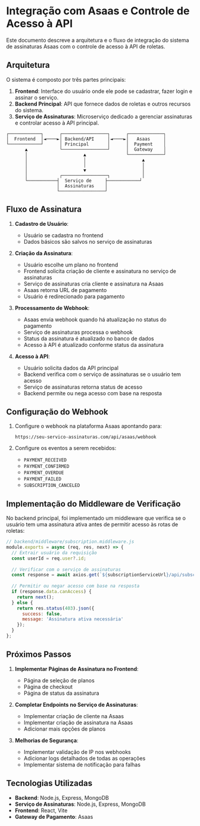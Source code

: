 # Integração com Asaas e Controle de Acesso à API

Este documento descreve a arquitetura e o fluxo de integração do sistema de assinaturas Asaas com o controle de acesso à API de roletas.

## Arquitetura

O sistema é composto por três partes principais:

1. **Frontend**: Interface do usuário onde ele pode se cadastrar, fazer login e assinar o serviço.
2. **Backend Principal**: API que fornece dados de roletas e outros recursos do sistema.
3. **Serviço de Assinaturas**: Microserviço dedicado a gerenciar assinaturas e controlar acesso à API principal.

```
┌────────────┐      ┌─────────────────┐      ┌─────────────┐
│  Frontend  │◄────►│ Backend/API     │◄────►│   Asaas     │
└────────────┘      │ Principal       │      │  Payment    │
       ▲            └─────────────────┘      │  Gateway    │
       │                     ▲               └─────────────┘
       │                     │                     ▲
       │                     │                     │
       │                     ▼                     │
       │            ┌─────────────────┐            │
       └───────────┤  Serviço de     ├────────────┘
                   │  Assinaturas    │
                   └─────────────────┘
```

## Fluxo de Assinatura

1. **Cadastro de Usuário**:
   - Usuário se cadastra no frontend
   - Dados básicos são salvos no serviço de assinaturas

2. **Criação da Assinatura**:
   - Usuário escolhe um plano no frontend
   - Frontend solicita criação de cliente e assinatura no serviço de assinaturas
   - Serviço de assinaturas cria cliente e assinatura na Asaas
   - Asaas retorna URL de pagamento
   - Usuário é redirecionado para pagamento

3. **Processamento de Webhook**:
   - Asaas envia webhook quando há atualização no status do pagamento
   - Serviço de assinaturas processa o webhook
   - Status da assinatura é atualizado no banco de dados
   - Acesso à API é atualizado conforme status da assinatura

4. **Acesso à API**:
   - Usuário solicita dados da API principal
   - Backend verifica com o serviço de assinaturas se o usuário tem acesso
   - Serviço de assinaturas retorna status de acesso
   - Backend permite ou nega acesso com base na resposta

## Configuração do Webhook

1. Configure o webhook na plataforma Asaas apontando para:
   ```
   https://seu-servico-assinaturas.com/api/asaas/webhook
   ```

2. Configure os eventos a serem recebidos:
   - `PAYMENT_RECEIVED`
   - `PAYMENT_CONFIRMED`
   - `PAYMENT_OVERDUE`
   - `PAYMENT_FAILED`
   - `SUBSCRIPTION_CANCELED`

## Implementação do Middleware de Verificação

No backend principal, foi implementado um middleware que verifica se o usuário tem uma assinatura ativa antes de permitir acesso às rotas de roletas:

```javascript
// backend/middleware/subscription.middleware.js
module.exports = async (req, res, next) => {
  // Extrair usuário da requisição
  const userId = req.user?.id;
  
  // Verificar com o serviço de assinaturas
  const response = await axios.get(`${subscriptionServiceUrl}/api/subscription/verify/${userId}`);
  
  // Permitir ou negar acesso com base na resposta
  if (response.data.canAccess) {
    return next();
  } else {
    return res.status(403).json({
      success: false,
      message: 'Assinatura ativa necessária'
    });
  }
};
```

## Próximos Passos

1. **Implementar Páginas de Assinatura no Frontend**:
   - Página de seleção de planos
   - Página de checkout
   - Página de status da assinatura

2. **Completar Endpoints no Serviço de Assinaturas**:
   - Implementar criação de cliente na Asaas
   - Implementar criação de assinatura na Asaas
   - Adicionar mais opções de planos

3. **Melhorias de Segurança**:
   - Implementar validação de IP nos webhooks
   - Adicionar logs detalhados de todas as operações
   - Implementar sistema de notificação para falhas

## Tecnologias Utilizadas

- **Backend**: Node.js, Express, MongoDB
- **Serviço de Assinaturas**: Node.js, Express, MongoDB
- **Frontend**: React, Vite
- **Gateway de Pagamento**: Asaas 